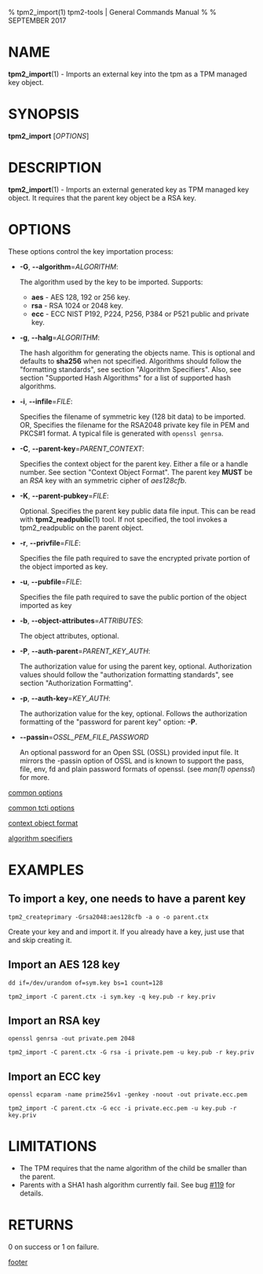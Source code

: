% tpm2_import(1) tpm2-tools | General Commands Manual
%
% SEPTEMBER 2017

# NAME

**tpm2_import**(1) - Imports an external key into the tpm as a TPM managed key object.

# SYNOPSIS

**tpm2_import** [*OPTIONS*]

# DESCRIPTION

**tpm2_import**(1) - Imports an external generated key as TPM managed key object.
It requires that the parent key object be a RSA key.

# OPTIONS

These options control the key importation process:

  * **-G**, **--algorithm**=_ALGORITHM_:

    The algorithm used by the key to be imported. Supports:
    * **aes** - AES 128, 192 or 256 key.
    * **rsa** - RSA 1024 or 2048 key.
    * **ecc** - ECC NIST P192, P224, P256, P384 or P521 public and private key.

  * **-g**, **--halg**=_ALGORITHM_:

    The hash algorithm for generating the objects name. This is optional
    and defaults to **sha256** when not specified. Algorithms should follow the
    "formatting standards", see section "Algorithm Specifiers".
    Also, see section "Supported Hash Algorithms" for a list of supported
    hash algorithms.

  * **-i**, **--infile**=_FILE_:

    Specifies the filename of symmetric key (128 bit data) to be imported. OR,
    Specifies the filename for the RSA2048 private key file in PEM and PKCS#1
    format. A typical file is generated with `openssl genrsa`.

  * **-C**, **--parent-key**=_PARENT\_CONTEXT_:

    Specifies the context object for the parent key. Either a file or a handle number.
    See section "Context Object Format". The parent key **MUST** be an *RSA* key with an
    symmetric cipher of *aes128cfb*.

  * **-K**, **--parent-pubkey**=_FILE_:

    Optional. Specifies the parent key public data file input. This can be read with
    **tpm2_readpublic**(1) tool. If not specified, the tool invokes a tpm2_readpublic on the parent
    object.

  * **-r**, **--privfile**=_FILE_:

    Specifies the file path required to save the encrypted private portion of
    the object imported as key.

  * **-u**, **--pubfile**=_FILE_:

    Specifies the file path required to save the public portion of the object imported as key

  * **-b**, **--object-attributes**=_ATTRIBUTES_:

    The object attributes, optional.

  * **-P**, **--auth-parent**=_PARENT\_KEY\_AUTH_:

    The authorization value for using the parent key, optional.
    Authorization values should follow the "authorization formatting standards",
    see section "Authorization Formatting".

  * **-p**, **--auth-key**=_KEY\_AUTH_:

    The authorization value for the key, optional.
    Follows the authorization formatting of the
    "password for parent key" option: **-P**.

  * **--passin**=_OSSL\_PEM\_FILE\_PASSWORD_

    An optional password for an Open SSL (OSSL) provided input file. It mirrors the -passin option of
    OSSL and is known to support the pass, file, env, fd and plain password formats of openssl.
    (see *man(1) openssl*) for more.

[common options](common/options.md)

[common tcti options](common/tcti.md)

[context object format](common/ctxobj.md)

[algorithm specifiers](common/alg.md)

# EXAMPLES

## To import a key, one needs to have a parent key
```
tpm2_createprimary -Grsa2048:aes128cfb -a o -o parent.ctx
```

Create your key and and import it. If you already have a key, just use that
and skip creating it.

## Import an AES 128 key
```
dd if=/dev/urandom of=sym.key bs=1 count=128

tpm2_import -C parent.ctx -i sym.key -q key.pub -r key.priv
```

## Import an RSA key
```
openssl genrsa -out private.pem 2048

tpm2_import -C parent.ctx -G rsa -i private.pem -u key.pub -r key.priv
```

## Import an ECC key
```
openssl ecparam -name prime256v1 -genkey -noout -out private.ecc.pem

tpm2_import -C parent.ctx -G ecc -i private.ecc.pem -u key.pub -r key.priv
```

# LIMITATIONS
  * The TPM requires that the name algorithm of the child be smaller than the parent.
  * Parents with a SHA1 hash algorithm currently fail. See bug
    [#119](https://github.com/tpm2-software/tpm2-tools/issues/1119) for details.

# RETURNS

0 on success or 1 on failure.

[footer](common/footer.md)
